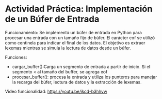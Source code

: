 # Actividad Práctica: Implementación de un Búfer de Entrada

Funcionamiento:
Se implementó un búfer de entrada en Python para procesar una entrada con un tamaño fijo de búfer. El carácter eof se utilizó como centinela para indicar el final de los datos. El objetivo es extraer lexemas mientras se simula la lectura de datos desde un búfer.

Funciones: 
- cargar_buffer():Carga un segmento de entrada a partir de inicio. Si el segmento < al tamaño del buffer, se agrega eof
- procesar_buffer(): procesa la entrada y utiliza los punteros para manejar la recarga del búfer, lectura de datos y la extracción de lexemas. 


Video funcionalidad: https://youtu.be/ikcd-b3hhvw
